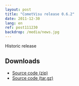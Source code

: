 ```yaml
---
layout: post
title: "CometVisu release 0.6.2"
date: 2011-12-30
lang: en
ref: post111230
backdrop: /media/news.jpg
---
```


Historic release

Downloads
---------

* [Source code (zip)](https://github.com/CometVisu/CometVisu/archive/v0.6.2.zip)
* [Source code (tar.gz)](https://github.com/CometVisu/CometVisu/archive/v0.6.2.tar.gz)